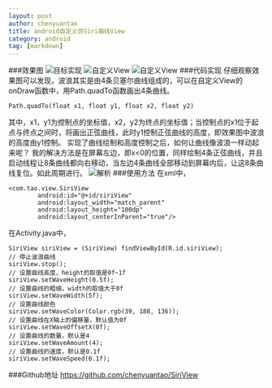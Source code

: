 ```yaml
---
layout: post
author: chenyuantao
title: android自定义仿Siri曲线View
category: android
tag: [markdown]
---
```


###效果图
![目标实现](http://img.ui.cn/data/file/2/4/0/236042.gif?imageView2/2/w/900/q/90)
![自定义View](http://img.blog.csdn.net/20160616230719521)
![自定义View](http://img.blog.csdn.net/20160616230739130)
###代码实现
仔细观察效果图可以发现，波浪其实是由4条贝塞尔曲线组成的，可以在自定义View的onDraw函数中，用Path.quadTo函数画出4条曲线。

	Path.quadTo(float x1, float y1, float x2, float y2)

其中，x1，y1为控制点的坐标值，x2，y2为终点的坐标值；当控制点的x1位于起点与终点之间时，将画出正弦曲线，此时y1控制正弦曲线的高度，即效果图中波浪的高度由y1控制。
实现了曲线绘制和高度控制之后，如何让曲线像波浪一样动起来呢？
我的解决方法是在屏幕左边，即x<0的位置，同样绘制4条正弦曲线，并且启动线程让8条曲线都向右移动，当左边4条曲线全部移动到屏幕内后，让这8条曲线复位。如此周期进行。
![解析](http://img.blog.csdn.net/20160616232218323)
###使用方法
在xml中，

	<com.tao.view.SiriView
	        android:id="@+id/siriView"
	        android:layout_width="match_parent"
	        android:layout_height="100dp"
	        android:layout_centerInParent="true"/>

在Activity.java中，

	SiriView siriView = (SiriView) findViewById(R.id.siriView);
	// 停止波浪曲线
	siriView.stop();
	// 设置曲线高度，height的取值是0f~1f
	siriView.setWaveHeight(0.5f);
	// 设置曲线的粗细，width的取值大于0f
	siriView.setWaveWidth(5f);
	// 设置曲线颜色
	siriView.setWaveColor(Color.rgb(39, 188, 136));
	// 设置曲线在X轴上的偏移量，默认值为0f
	siriView.setWaveOffsetX(0f);
	// 设置曲线的数量，默认是4
	siriView.setWaveAmount(4);
	// 设置曲线的速度，默认是0.1f
	siriView.setWaveSpeed(0.1f);

###Github地址
https://github.com/chenyuantao/SiriView


       

